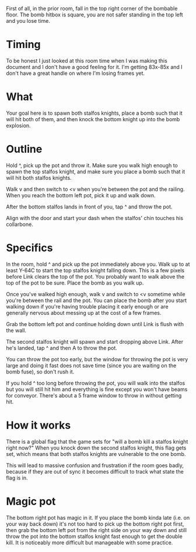 First of all, in the prior room, fall in the top right corner of the bombable floor. The bomb hitbox is square, you are not safer standing in the top left and you lose time.

# Timing

To be honest I just looked at this room time when I was making this document and I don't have a good feeling for it. I'm getting 83x-85x and I don't have a great handle on where I'm losing frames yet.

# What

Your goal here is to spawn both stalfos knights, place a bomb such that it will hit both of them, and then knock the bottom knight up into the bomb explosion.

# Outline

Hold ^, pick up the pot and throw it. Make sure you walk high enough to spawn the top stalfos knight, and make sure you place a bomb such that it will hit both stalfos knights.

Walk v and then switch to <v when you're between the pot and the railing. When you reach the bottom left pot, pick it up and walk down.

After the bottom stalfos lands in front of you, tap ^ and throw the pot.

Align with the door and start your dash when the stalfos' chin touches his collarbone.

# Specifics

In the room, hold ^ and pick up the pot immediately above you. Walk up to at least Y-64C to start the top stalfos knight falling down. This is a few pixels before Link clears the top of the pot. You probably want to walk above the top of the pot to be sure. Place the bomb as you walk up.

Once you've walked high enough, walk v and switch to <v sometime while you're between the rail and the pot. You can place the bomb after you start walking down if you're having trouble placing it early enough or are generally nervous about messing up at the cost of a few frames.

Grab the bottom left pot and continue holding down until Link is flush with the wall.

The second stalfos knight will spawn and start dropping above Link. After he's landed, tap ^ and then A to throw the pot.

You can throw the pot too early, but the window for throwing the pot is very large and doing it fast does not save time (since you are waiting on the bomb fuse), so don't rush it.

If you hold ^ too long before throwing the pot, you will walk into the stalfos but you will still hit him and everything is fine except you won't have beams for conveyor. There's about a 5 frame window to throw in without getting hit.

# How it works

There is a global flag that the game sets for "will a bomb kill a stalfos knight right now?" When you knock down the second stalfos knight, this flag gets set, which means that both stalfos knights are vulnerable to the one bomb.

This will lead to massive confusion and frustration if the room goes badly, because if they are out of sync it becomes difficult to track what state the flag is in.

# Magic pot

The bottom right pot has magic in it. If you place the bomb kinda late (i.e. on your way back down) it's not too hard to pick up the bottom right pot first, then grab the bottom left pot from the right side on your way down and still throw the pot into the bottom stalfos knight fast enough to get the double kill. It is noticeably more difficult but manageable with some practice.
